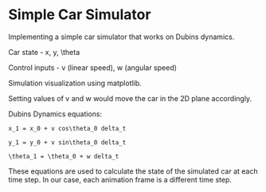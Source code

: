 # Simple Car Simulator

Implementing a simple car simulator that works on Dubins dynamics.

Car state - x, y, \theta

Control inputs - v (linear speed), w (angular speed)

Simulation visualization using matplotlib.

Setting values of v and w would move the car in the 2D plane accordingly.

Dubins Dynamics equations:

    x_1 = x_0 + v cos\theta_0 delta_t

    y_1 = y_0 + v sin\theta_0 delta_t

    \theta_1 = \theta_0 + w delta_t

These equations are used to calculate the state of the simulated car at each time step. In our case, each animation frame is a different time step. 

